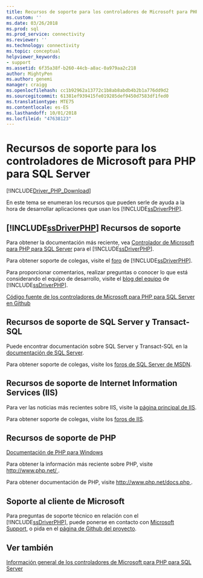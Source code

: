```yaml
---
title: Recursos de soporte para los controladores de Microsoft para PHP para SQL Server | Microsoft Docs
ms.custom: ''
ms.date: 03/26/2018
ms.prod: sql
ms.prod_service: connectivity
ms.reviewer: ''
ms.technology: connectivity
ms.topic: conceptual
helpviewer_keywords:
- support
ms.assetid: 6f35a38f-b260-44cb-a8ac-0a979aa2c218
author: MightyPen
ms.author: genemi
manager: craigg
ms.openlocfilehash: cc1b92962a13772c1b8ab8abdb4b2b1a776dd9d2
ms.sourcegitcommit: 61381ef939415fe019285def9450d7583df1fed0
ms.translationtype: MTE75
ms.contentlocale: es-ES
ms.lasthandoff: 10/01/2018
ms.locfileid: "47638123"
---
```

# <a name="support-resources-for-the-microsoft-drivers-for-php-for-sql-server"></a>Recursos de soporte para los controladores de Microsoft para PHP para SQL Server
[!INCLUDE[Driver_PHP_Download](../../includes/driver_php_download.md)]

En este tema se enumeran los recursos que pueden serle de ayuda a la hora de desarrollar aplicaciones que usan los [!INCLUDE[ssDriverPHP](../../includes/ssdriverphp_md.md)].  
  
## <a name="includessdriverphpincludesssdriverphpmdmd-support-resources"></a>[!INCLUDE[ssDriverPHP](../../includes/ssdriverphp_md.md)] Recursos de soporte  
Para obtener la documentación más reciente, vea [Controlador de Microsoft para PHP para SQL Server](../../connect/php/microsoft-php-driver-for-sql-server.md) para el [!INCLUDE[ssDriverPHP](../../includes/ssdriverphp_md.md)].  
  
Para obtener soporte de colegas, visite el [foro](https://social.msdn.microsoft.com/Forums/sqlserver/home?forum=sqldriverforphp) de [!INCLUDE[ssDriverPHP](../../includes/ssdriverphp_md.md)].  
  
Para proporcionar comentarios, realizar preguntas o conocer lo que está considerando el equipo de desarrollo, visite el [blog del equipo](https://blogs.msdn.microsoft.com/sqlphp/) de [!INCLUDE[ssDriverPHP](../../includes/ssdriverphp_md.md)].  
  
[Código fuente de los controladores de Microsoft para PHP para SQL Server en Github](https://github.com/Microsoft/msphpsql)  
  
## <a name="sql-servertransact-sql-support-resources"></a>Recursos de soporte de SQL Server y Transact-SQL  
Puede encontrar documentación sobre SQL Server y Transact-SQL en la [documentación de SQL Server](../../sql-server/sql-server-technical-documentation.md).  
  
Para obtener soporte de colegas, visite los [foros de SQL Server de MSDN](https://social.msdn.microsoft.com/Forums/sqlserver/home).  
  
## <a name="internet-information-services-iis-support-resources"></a>Recursos de soporte de Internet Information Services (IIS)  
Para ver las noticias más recientes sobre IIS, visite la [página principal de IIS](https://www.iis.net/).  
  
Para obtener soporte de colegas, visite los [foros de IIS](https://forums.iis.net/).  
  
## <a name="php-support-resources"></a>Recursos de soporte de PHP  
[Documentación de PHP para Windows](http://windows.php.net/)  
  
Para obtener la información más reciente sobre PHP, visite [ http://www.php.net/ ](http://www.php.net).  
  
Para obtener documentación de PHP, visite [ http://www.php.net/docs.php ](http://www.php.net/docs.php).  
  
## <a name="microsoft-customer-support"></a>Soporte al cliente de Microsoft  
Para preguntas de soporte técnico en relación con el [!INCLUDE[ssDriverPHP](../../includes/ssdriverphp_md.md)], puede ponerse en contacto con [Microsoft Support](https://support.microsoft.com/contactus/), o pida en el [página de Github del proyecto](https://github.com/Microsoft/msphpsql/issues).  
  
## <a name="see-also"></a>Ver también  
[Información general de los controladores de Microsoft para PHP para SQL Server](../../connect/php/overview-of-the-php-sql-driver.md)
  
